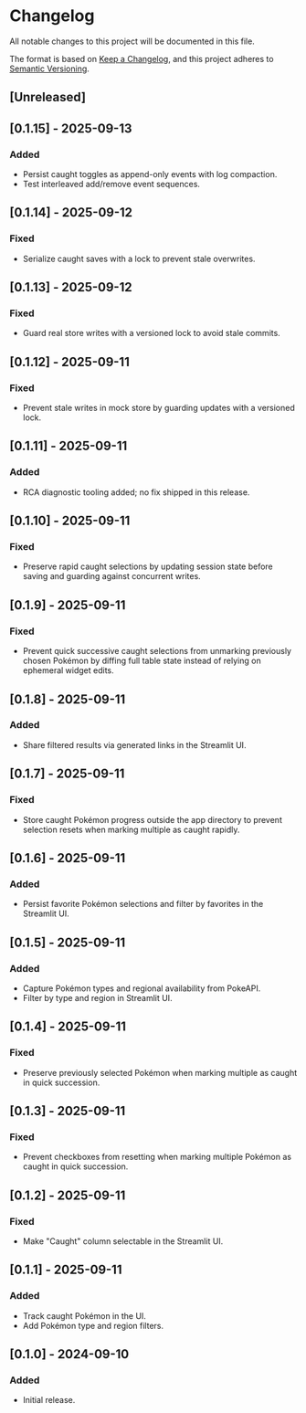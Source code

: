 # Changelog

<!-- markdownlint-disable MD024 -->

All notable changes to this project will be documented in this file.

The format is based on [Keep a Changelog](https://keepachangelog.com/en/1.1.0/),
and this project adheres to [Semantic Versioning](https://semver.org/spec/v2.0.0.html).

## [Unreleased]

## [0.1.15] - 2025-09-13

### Added

- Persist caught toggles as append-only events with log compaction.
- Test interleaved add/remove event sequences.

## [0.1.14] - 2025-09-12

### Fixed

- Serialize caught saves with a lock to prevent stale overwrites.

## [0.1.13] - 2025-09-12

### Fixed

- Guard real store writes with a versioned lock to avoid stale commits.

## [0.1.12] - 2025-09-11

### Fixed

- Prevent stale writes in mock store by guarding updates with a versioned lock.

## [0.1.11] - 2025-09-11

### Added

- RCA diagnostic tooling added; no fix shipped in this release.

## [0.1.10] - 2025-09-11

### Fixed

- Preserve rapid caught selections by updating session state before saving and guarding against concurrent writes.

## [0.1.9] - 2025-09-11

### Fixed

- Prevent quick successive caught selections from unmarking previously chosen Pokémon by diffing full table state instead of relying on ephemeral widget edits.

## [0.1.8] - 2025-09-11

### Added

- Share filtered results via generated links in the Streamlit UI.

## [0.1.7] - 2025-09-11

### Fixed

- Store caught Pokémon progress outside the app directory to prevent selection resets when marking multiple as caught rapidly.

## [0.1.6] - 2025-09-11

### Added

- Persist favorite Pokémon selections and filter by favorites in the Streamlit UI.

## [0.1.5] - 2025-09-11

### Added

- Capture Pokémon types and regional availability from PokeAPI.
- Filter by type and region in Streamlit UI.

## [0.1.4] - 2025-09-11

### Fixed

- Preserve previously selected Pokémon when marking multiple as caught in quick succession.

## [0.1.3] - 2025-09-11

### Fixed

- Prevent checkboxes from resetting when marking multiple Pokémon as caught in quick succession.

## [0.1.2] - 2025-09-11

### Fixed

- Make "Caught" column selectable in the Streamlit UI.

## [0.1.1] - 2025-09-11

### Added

- Track caught Pokémon in the UI.
- Add Pokémon type and region filters.

## [0.1.0] - 2024-09-10

### Added

- Initial release.
